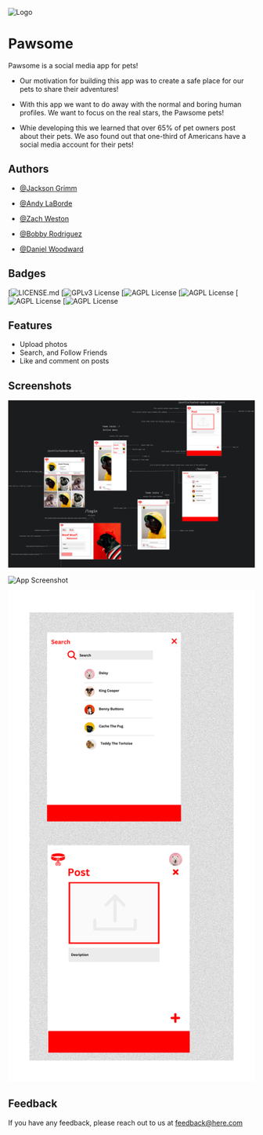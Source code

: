 ![Logo](https://cdn.discordapp.com/attachments/1050516833213632543/1052318993920311426/icons8-dog-collar-100.png)

# Pawsome

Pawsome is a social media app for pets!

- Our motivation for building this app was to create a safe place for our pets to share their adventures!

- With this app we want to do away with the normal and boring human profiles. We want to focus on the real stars, the Pawsome pets!

- Whie developing this we learned that over 65% of pet owners post about their pets. We aso found out that one-third of Americans have a social media account for their pets!

## Authors

- [@Jackson Grimm](https://github.com/JacksonGrimm)

- [@Andy LaBorde](https://github.com/AndyLaBorde)

- [@Zach Weston](https://github.com/zestnachow)

- [@Bobby Rodriguez](https://github.com/BobbyRayRod)

- [@Daniel Woodward](https://github.com/danieldwoodward)

## Badges

[![LICENSE.md](https://img.shields.io/badge/-Anime.js-%2300B0B9)
[![GPLv3 License](https://img.shields.io/badge/-Handlebars-orange)
[![AGPL License](https://img.shields.io/badge/-Node.js-blue)
[![AGPL License](https://img.shields.io/badge/-Express.js-brightgreen)
[![AGPL License](https://img.shields.io/badge/-MySQL-lightgrey)
[![AGPL License](https://img.shields.io/badge/-Sequelize-ff69b4)

## Features

- Upload photos
- Search, and Follow Friends
- Like and comment on posts

## Screenshots

![App Wireframe](mockups/wireframe/pawesome_wireframe.png)

![App Screenshot](mockups/Pawsome_Main_UI_MockUp.png)

![App Screenshot](mockups/Pawsome_Post_Search_MockUp.png)

## Feedback

If you have any feedback, please reach out to us at feedback@here.com
